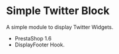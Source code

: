 Simple Twitter Block
====================

A simple module to display Twitter Widgets.

- PrestaShop 1.6
- DisplayFooter Hook.